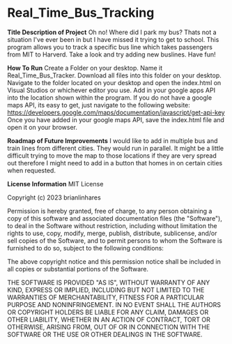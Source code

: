 # Real_Time_Bus_Tracking

**Title Description of Project**
Oh no! Where did I park my bus? Thats not a situation I've ever been in but I have missed it trying to get to school. 
This program allows you to track a specific bus line which takes passengers from MIT to Harverd. 
Take a look and try adding new buslines. Have fun!

**How To Run**
Create a Folder on your desktop. Name it Real_Time_Bus_Tracker.
Download all files into this folder on your desktop. 
Navigate to the folder located on your desktop and open the index.html on Visual Studios or whichever editor you use.
Add in your google apps API into the location shown within the program. If you do not have a google maps API, its easy to get, just navigate to the following website: https://developers.google.com/maps/documentation/javascript/get-api-key
Once you have added in your google maps API, save the index.html file and open it on your browser.

**Roadmap of Future Improvements**
I would like to add in multiple bus and train lines from different cities. They would run in parallel. It might be a little difficult trying to move the map to those locations if they are very spread out therefore I might need to add in a button that homes in on certain cities when requested. 

**License Information**
MIT License

Copyright (c) 2023 brianlinhares

Permission is hereby granted, free of charge, to any person obtaining a copy
of this software and associated documentation files (the "Software"), to deal
in the Software without restriction, including without limitation the rights
to use, copy, modify, merge, publish, distribute, sublicense, and/or sell
copies of the Software, and to permit persons to whom the Software is
furnished to do so, subject to the following conditions:

The above copyright notice and this permission notice shall be included in all
copies or substantial portions of the Software.

THE SOFTWARE IS PROVIDED "AS IS", WITHOUT WARRANTY OF ANY KIND, EXPRESS OR
IMPLIED, INCLUDING BUT NOT LIMITED TO THE WARRANTIES OF MERCHANTABILITY,
FITNESS FOR A PARTICULAR PURPOSE AND NONINFRINGEMENT. IN NO EVENT SHALL THE
AUTHORS OR COPYRIGHT HOLDERS BE LIABLE FOR ANY CLAIM, DAMAGES OR OTHER
LIABILITY, WHETHER IN AN ACTION OF CONTRACT, TORT OR OTHERWISE, ARISING FROM,
OUT OF OR IN CONNECTION WITH THE SOFTWARE OR THE USE OR OTHER DEALINGS IN THE
SOFTWARE.
